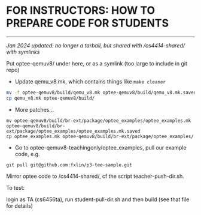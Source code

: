 # FOR INSTRUCTORS: HOW TO PREPARE CODE FOR STUDENTS
------------------------------------
*Jan 2024 updated: no longer a tarball, but shared with /cs4414-shared/ with symlinks*

Put optee-qemuv8/ under here, or as a symlink (too large to include in git repo)

* Update qemu_v8.mk, which contains things like ``make cleaner``

```bash
mv -f optee-qemuv8/build/qemu_v8.mk optee-qemuv8/build/qemu_v8.mk.saved
cp qemu_v8.mk optee-qemuv8/build/
```

* More patches...
```
mv optee-qemuv8/build/br-ext/package/optee_examples/optee_examples.mk  optee-qemuv8/build/br-ext/package/optee_examples/optee_examples.mk.saved
cp optee_examples.mk optee-qemuv8/build/br-ext/package/optee_examples/
```

* Go to optee-qemuv8-teachingonly/optee_examples, pull our example code, e.g. 
```
git pull git@github.com:fxlin/p3-tee-sample.git
```

Mirror optee code to /cs4414-shared/, cf the script teacher-push-dir.sh.

To test: 

login as TA (cs6456ta), run student-pull-dir.sh and then build (see that file for details)

